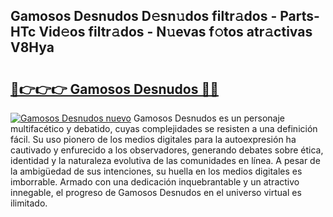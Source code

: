 ## Gamosos Desnudos D𝚎sn𝚞dos filtr𝚊dos - Parts-HTc Vid𝚎os filtr𝚊dos - N𝚞evas f𝚘tos atr𝚊ctivas V8Hya

# <h2><a href="http://mbbpde.tromn.icu/?c=Gamosos+Desnudos">🔗👉👉👉 Gamosos Desnudos 🔗🔗</a></h2>

[![Gamosos Desnudos nuevo](https://i.imgur.com/pEAQMta.gif)](http://mbbpde.tromn.icu/?c=Gamosos+Desnudos)
Gamosos Desnudos es un personaje multifacético y debatido, cuyas complejidades se resisten a una definición fácil.  Su uso pionero de los medios digitales para la autoexpresión ha cautivado y enfurecido a los observadores, generando debates sobre ética, identidad y la naturaleza evolutiva de las comunidades en línea. A pesar de la ambigüedad de sus intenciones, su huella en los medios digitales es imborrable. Armado con una dedicación inquebrantable y un atractivo innegable, el progreso de Gamosos Desnudos en el universo virtual es ilimitado.
